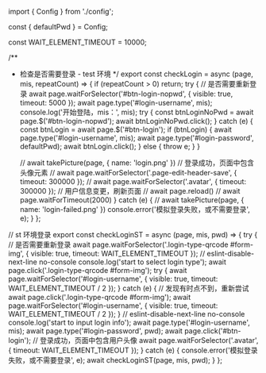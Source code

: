 import { Config } from './config';

const { defaultPwd } = Config;

const WAIT_ELEMENT_TIMEOUT = 10000;

/**
 * 检查是否需要登录 - test 环境
 */
export const checkLogin = async (page, mis, repeatCount) => {
  if (repeatCount > 0) return;
  try {
    // 是否需要重新登录
    await page.waitForSelector('#btn-login-nopwd', {
      visible: true,
      timeout: 5000
    });
    await page.type('#login-username', mis);
    console.log('开始登陆，mis：', mis);
    try {
      const btnLoginNoPwd = await page.$('#btn-login-nopwd');
      await btnLoginNoPwd.click();
    } catch (e) {
      const btnLogin = await page.$('#btn-login');
      if (btnLogin) {
        await page.type('#login-username', mis);
        await page.type('#login-password', defaultPwd);
        await btnLogin.click();
      } else {
        throw e;
      }
    }

    // await takePicture(page, { name: 'login.png' })
    //  登录成功，页面中包含头像元素
    // await page.waitForSelector('.page-edit-header-save', { timeout: 300000 });
    // await page.waitForSelector('.avatar', { timeout: 300000 });
    // 用户信息变更，刷新页面
    // await page.reload()
    // await page.waitForTimeout(2000)
  } catch (e) {
    // await takePicture(page, { name: 'login-failed.png' })
    console.error('模拟登录失败，或不需要登录', e);
  }
};

// st 环境登录
export const checkLoginST = async (page, mis, pwd) => {
  try {
    // 是否需要重新登录
    await page.waitForSelector('.login-type-qrcode #form-img', {
      visible: true,
      timeout: WAIT_ELEMENT_TIMEOUT
    });
    // eslint-disable-next-line no-console
    console.log('start to select login type');
    await page.click('.login-type-qrcode #form-img');
    try {
      await page.waitForSelector('#login-username', {
        visible: true,
        timeout: WAIT_ELEMENT_TIMEOUT / 2
      });
    } catch (e) {
      // 发现有时点不到，重新尝试
      await page.click('.login-type-qrcode #form-img');
      await page.waitForSelector('#login-username', {
        visible: true,
        timeout: WAIT_ELEMENT_TIMEOUT / 2
      });
    }
    // eslint-disable-next-line no-console
    console.log('start to input login info');
    await page.type('#login-username', mis);
    await page.type('#login-password', pwd);
    await page.click('#btn-login');
    // 登录成功，页面中包含用户头像
    await page.waitForSelector('.avatar', { timeout: WAIT_ELEMENT_TIMEOUT });
  } catch (e) {
    console.error('模拟登录失败，或不需要登录', e);
    await checkLoginST(page, mis, pwd);
  }
};
